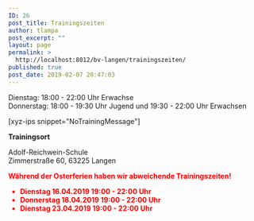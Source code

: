 ```yaml
---
ID: 26
post_title: Trainingszeiten
author: tlampa
post_excerpt: ""
layout: page
permalink: >
  http://localhost:8012/bv-langen/trainingszeiten/
published: true
post_date: 2019-02-07 20:47:03
---
```

<!-- wp:paragraph -->
<p>Dienstag: 18:00 - 22:00 Uhr Erwachse<br>Donnerstag: 18:00 - 19:30 Uhr Jugend und 19:30 - 22:00 Uhr Erwachsen</p>
<!-- /wp:paragraph -->

<!-- wp:paragraph -->
<p> [xyz-ips snippet="NoTrainingMessage"] </p>
<!-- /wp:paragraph -->

<!-- wp:paragraph {"fontSize":"medium"} -->
<p class="has-medium-font-size"><strong>Trainingsort</strong></p>
<!-- /wp:paragraph -->

<!-- wp:paragraph -->
<p>Adolf-Reichwein-Schule<br>Zimmerstraße 60, 63225 Langen</p>
<!-- /wp:paragraph -->

<!-- wp:html -->
<p style="color: red"><b>Während der Osterferien haben wir abweichende Trainingszeiten!</b></p>
<!-- /wp:html -->

<!-- wp:html -->
<ul><li style="color: red; font-weight: bold">Dienstag 16.04.2019 19:00 - 22:00 Uhr</li><li style="color: red; font-weight: bold">Donnerstag 18.04.2019 19:00 - 22:00 Uhr</li><li style="color: red; font-weight: bold">Dienstag 23.04.2019 19:00 - 22:00 Uhr</li></ul>
<!-- /wp:html -->